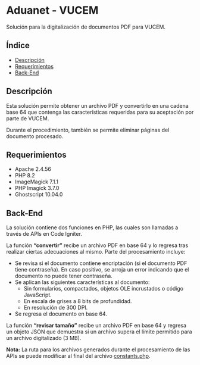 # Aduanet - VUCEM

Solución para la digitalización de documentos PDF para VUCEM.

## Índice

- [Descripción](#descripción)
- [Requerimientos](#requerimientos)
- [Back-End](#back-end)

## Descripción

Esta solución permite obtener un archivo PDF y convertirlo en una cadena base 64 que contenga las características requeridas para su aceptación por parte de VUCEM.

Durante el procedimiento, también se permite eliminar páginas del documento procesado.

## Requerimientos

- Apache 2.4.56
- PHP 8.2
- ImageMagick 7.1.1
- PHP Imagick 3.7.0
- Ghostscript 10.04.0

## Back-End

La solución contiene dos funciones en PHP, las cuales son llamadas a través de APIs en Code Igniter.

La función **“convertir”** recibe un archivo PDF en base 64 y lo regresa tras realizar ciertas adecuaciones al mismo. Parte del procesamiento incluye:

- Se revisa si el documento contiene encriptación (si el documento PDF tiene contraseña). En caso positivo, se arroja un error indicando que el documento no puede tener contraseña.
- Se aplican las siguientes características al documento:
    - Sin formularios, compactados, objetos OLE incrustados o código JavaScript.
    - En escala de grises a 8 bits de profundidad.
    - En resolución de 300 DPI.
- Se regresa el documento en base 64.

La función **“revisar tamaño”** recibe un archivo PDF en base 64 y regresa un objeto JSON que demuestra si un archivo supera el límite permitido para un archivo digitalizado (3 MB).

**Nota:** La ruta para los archivos generados durante el procesamiento de las APIs se puede modificar al final del archivo [constants.php](API/app_ws/application/config/constants.php).
